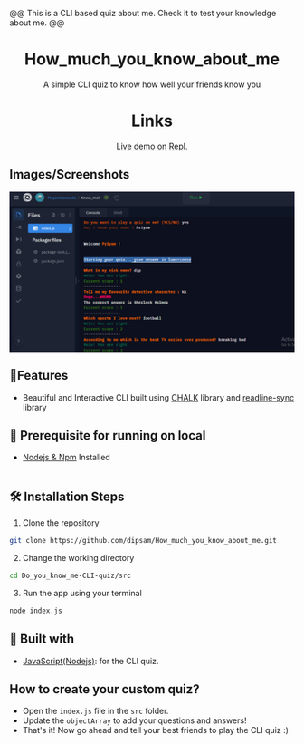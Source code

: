 @@ This is a CLI based quiz about me. Check it to test your knowledge about me. @@

<h1 align="center" style{color:"red"}>How_much_you_know_about_me</h1>

<p align="center">A simple CLI quiz to know how well your friends know you</p>

<h1 align="center">Links</h1>

<p align="center">
    <a href="https://replit.com/@PriyamSamanta/Knowme#index.js?embed=1&output=1">Live demo on Repl.</a>
    
</p>

## Images/Screenshots

<img align="center" alt="CLI app" src=".\images\how_much_you_know_about_me.png"/>

## 🚀Features

- Beautiful and Interactive CLI built using [CHALK](https://www.npmjs.com/package/chalk) library and [readline-sync](https://www.npmjs.com/package/readline-sync) library

## 🦋 Prerequisite for running on local

- [Nodejs & Npm](https://nodejs.org/en/) Installed
  <br></br>

## 🛠️ Installation Steps

1. Clone the repository

```Bash
git clone https://github.com/dipsam/How_much_you_know_about_me.git
```

2. Change the working directory

```Bash
cd Do_you_know_me-CLI-quiz/src
```

3. Run the app using your terminal

```Bash
node index.js
```

## 👷 Built with

- [JavaScript(Nodejs)](https://nodejs.org/en/ "Javascript"): for the CLI quiz.

## How to create your custom quiz?

- Open the `index.js` file in the `src` folder.
- Update the `objectArray` to add your questions and answers!
- That's it! Now go ahead and tell your best friends to play the CLI quiz :)
